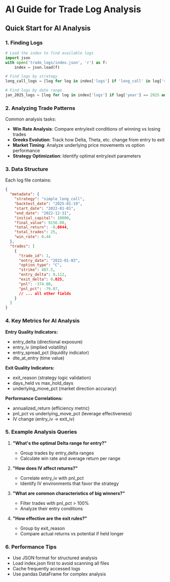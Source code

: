 # AI Guide for Trade Log Analysis

## Quick Start for AI Analysis

### 1. Finding Logs
```python
# Load the index to find available logs
import json
with open('trade_logs/index.json', 'r') as f:
    index = json.load(f)

# Find logs by strategy
long_call_logs = [log for log in index['logs'] if 'long_call' in log['strategy']]

# Find logs by date range
jan_2025_logs = [log for log in index['logs'] if log['year'] == 2025 and log['month'] == 1]
```

### 2. Analyzing Trade Patterns
Common analysis tasks:
- **Win Rate Analysis**: Compare entry/exit conditions of winning vs losing trades
- **Greeks Evolution**: Track how Delta, Theta, etc. change from entry to exit
- **Market Timing**: Analyze underlying price movements vs option performance
- **Strategy Optimization**: Identify optimal entry/exit parameters

### 3. Data Structure
Each log file contains:
```json
{
  "metadata": {
    "strategy": "simple_long_call",
    "backtest_date": "2025-01-19",
    "start_date": "2022-01-01",
    "end_date": "2022-12-31",
    "initial_capital": 10000,
    "final_value": 9156.00,
    "total_return": -0.0844,
    "total_trades": 25,
    "win_rate": 0.44
  },
  "trades": [
    {
      "trade_id": 1,
      "entry_date": "2022-01-03",
      "option_type": "C",
      "strike": 487.5,
      "entry_delta": 0.112,
      "exit_delta": 0.025,
      "pnl": -374.00,
      "pnl_pct": -79.07,
      // ... all other fields
    }
  ]
}
```

### 4. Key Metrics for AI Analysis

**Entry Quality Indicators:**
- entry_delta (directional exposure)
- entry_iv (implied volatility)
- entry_spread_pct (liquidity indicator)
- dte_at_entry (time value)

**Exit Quality Indicators:**
- exit_reason (strategy logic validation)
- days_held vs max_hold_days
- underlying_move_pct (market direction accuracy)

**Performance Correlations:**
- annualized_return (efficiency metric)
- pnl_pct vs underlying_move_pct (leverage effectiveness)
- IV change (entry_iv → exit_iv)

### 5. Example Analysis Queries

1. **"What's the optimal Delta range for entry?"**
   - Group trades by entry_delta ranges
   - Calculate win rate and average return per range

2. **"How does IV affect returns?"**
   - Correlate entry_iv with pnl_pct
   - Identify IV environments that favor the strategy

3. **"What are common characteristics of big winners?"**
   - Filter trades with pnl_pct > 100%
   - Analyze their entry conditions

4. **"How effective are the exit rules?"**
   - Group by exit_reason
   - Compare actual returns vs potential if held longer

### 6. Performance Tips
- Use JSON format for structured analysis
- Load index.json first to avoid scanning all files
- Cache frequently accessed logs
- Use pandas DataFrame for complex analysis